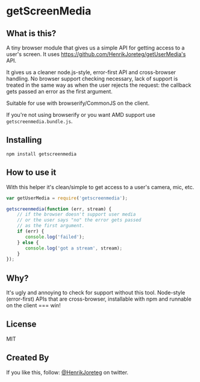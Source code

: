 # getScreenMedia

## What is this?

A tiny browser module that gives us a simple API for getting access to a user's screen. It uses https://github.com/HenrikJoreteg/getUserMedia's API.

It gives us a cleaner node.js-style, error-first API and cross-browser handling. No browser support checking necessary, lack of support is treated in the same way as when the user rejects the request: the callback gets passed an error as the first argument.

Suitable for use with browserify/CommonJS on the client. 

If you're not using browserify or you want AMD support use `getscreenmedia.bundle.js`.


## Installing

```
npm install getscreenmedia
```

## How to use it


With this helper it's clean/simple to get access to a user's camera, mic, etc.

```js
var getUserMedia = require('getscreenmedia');

getscreenmedia(function (err, stream) {
    // if the browser doesn't support user media
    // or the user says "no" the error gets passed
    // as the first argument.
    if (err) {
       console.log('failed');
    } else {
       console.log('got a stream', stream);  
    }
});
```


## Why?

It's ugly and annoying to check for support without this tool. Node-style (error-first) APIs that are cross-browser, installable with npm and runnable on the client === win!


## License

MIT

## Created By

If you like this, follow: [@HenrikJoreteg](http://twitter.com/henrikjoreteg) on twitter.

